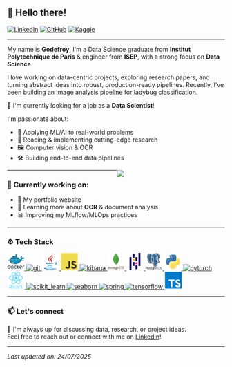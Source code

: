 ## 👋 Hello there!

[![LinkedIn](https://img.shields.io/badge/-LinkedIn-blue?style=flat&logo=Linkedin&logoColor=white)](https://www.linkedin.com/in/godefroy-lambert/)
[![GitHub](https://img.shields.io/github/followers/tonpseudo?label=follow&style=social)](https://github.com/godefroylmb)
[![Kaggle](https://img.shields.io/badge/-Kaggle-20beff?style=flat&logo=Kaggle&logoColor=white)](https://www.kaggle.com/ludmin)


---

My name is **Godefroy**, I'm a Data Science graduate from **Institut Polytechnique de Paris** & engineer from **ISEP**, with a strong focus on **Data Science**.

I love working on data-centric projects, exploring research papers, and turning abstract ideas into robust, production-ready pipelines. Recently, I’ve been building an image analysis pipeline for ladybug classification.

🎯 I'm currently looking for a job as a **Data Scientist**!

I'm passionate about:
- 🧠 Applying ML/AI to real-world problems
- 🧪 Reading & implementing cutting-edge research
- 🖼️ Computer vision & OCR
- 🛠️ Building end-to-end data pipelines

<img align="right" width="250" src="https://media.giphy.com/media/xUA7bdpLxQhsSQdyog/giphy.gif" />

---

### 🚀 Currently working on:

- 📸 My portfolio website
- 🤖 Learning more about **OCR** & document analysis
- 📊 Improving my MLflow/MLOps practices

---

### ⚙️ Tech Stack

<p align="left"> 
<a href="https://www.docker.com/" target="_blank" rel="noreferrer"> <img src="https://raw.githubusercontent.com/devicons/devicon/master/icons/docker/docker-original-wordmark.svg" alt="docker" width="40" height="40"/> </a> 
<a href="https://git-scm.com/" target="_blank" rel="noreferrer"> <img src="https://www.vectorlogo.zone/logos/git-scm/git-scm-icon.svg" alt="git" width="40" height="40"/> </a> <a href="https://www.java.com" target="_blank" rel="noreferrer"> <img src="https://raw.githubusercontent.com/devicons/devicon/master/icons/java/java-original.svg" alt="java" width="40" height="40"/> </a> 
<a href="https://developer.mozilla.org/en-US/docs/Web/JavaScript" target="_blank" rel="noreferrer"> <img src="https://raw.githubusercontent.com/devicons/devicon/master/icons/javascript/javascript-original.svg" alt="javascript" width="40" height="40"/> </a> <a href="https://www.elastic.co/kibana" target="_blank" rel="noreferrer"> <img src="https://www.vectorlogo.zone/logos/elasticco_kibana/elasticco_kibana-icon.svg" alt="kibana" width="40" height="40"/> </a> 
<a href="https://www.mongodb.com/" target="_blank" rel="noreferrer"> <img src="https://raw.githubusercontent.com/devicons/devicon/master/icons/mongodb/mongodb-original-wordmark.svg" alt="mongodb" width="40" height="40"/> </a> 
<a href="https://pandas.pydata.org/" target="_blank" rel="noreferrer"> <img src="https://raw.githubusercontent.com/devicons/devicon/2ae2a900d2f041da66e950e4d48052658d850630/icons/pandas/pandas-original.svg" alt="pandas" width="40" height="40"/> </a> 
<a href="https://www.postgresql.org" target="_blank" rel="noreferrer"> <img src="https://raw.githubusercontent.com/devicons/devicon/master/icons/postgresql/postgresql-original-wordmark.svg" alt="postgresql" width="40" height="40"/> </a> 
<a href="https://www.python.org" target="_blank" rel="noreferrer"> <img src="https://raw.githubusercontent.com/devicons/devicon/master/icons/python/python-original.svg" alt="python" width="40" height="40"/> </a> 
<a href="https://pytorch.org/" target="_blank" rel="noreferrer"> <img src="https://www.vectorlogo.zone/logos/pytorch/pytorch-icon.svg" alt="pytorch" width="40" height="40"/> </a> <a href="https://reactjs.org/" target="_blank" rel="noreferrer"> <img src="https://raw.githubusercontent.com/devicons/devicon/master/icons/react/react-original-wordmark.svg" alt="react" width="40" height="40"/> </a> <a href="https://scikit-learn.org/" target="_blank" rel="noreferrer"> <img src="https://upload.wikimedia.org/wikipedia/commons/0/05/Scikit_learn_logo_small.svg" alt="scikit_learn" width="40" height="40"/> </a> 
<a href="https://seaborn.pydata.org/" target="_blank" rel="noreferrer"> <img src="https://seaborn.pydata.org/_images/logo-mark-lightbg.svg" alt="seaborn" width="40" height="40"/> </a> 
<a href="https://spring.io/" target="_blank" rel="noreferrer"> <img src="https://www.vectorlogo.zone/logos/springio/springio-icon.svg" alt="spring" width="40" height="40"/> </a> 
<a href="https://www.tensorflow.org" target="_blank" rel="noreferrer"> <img src="https://www.vectorlogo.zone/logos/tensorflow/tensorflow-icon.svg" alt="tensorflow" width="40" height="40"/> </a> 
<a href="https://www.typescriptlang.org/" target="_blank" rel="noreferrer"> <img src="https://raw.githubusercontent.com/devicons/devicon/master/icons/typescript/typescript-original.svg" alt="typescript" width="40" height="40"/> </a> 
</p>

---

### 📫 Let's connect

💬 I'm always up for discussing data, research, or project ideas.  
Feel free to reach out or connect with me on [LinkedIn](https://www.linkedin.com/in/godefroy-lambert/)!


---

_Last updated on: 24/07/2025_
